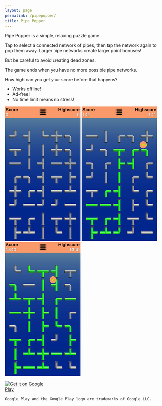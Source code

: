 ```yaml
---
layout: page
permalink: /pipepopper/
title: Pipe Popper
---
```


Pipe Popper is a simple, relaxing puzzle game.

Tap to select a connected network of pipes, then tap the network again to pop them away. 
Larger pipe networks create larger point bonuses!

But be careful to avoid creating dead zones.

The game ends when you have no more possible pipe networks.

How high can you get your score before that happens?

- Works offline!
- Ad-free!
- No time limit means no stress!

![](/assets/images/pipepopper/screen1.png)
![](/assets/images/pipepopper/screen2.png)
![](/assets/images/pipepopper/screen3.png)

<div style="width: 30%"><a href='https://play.google.com/store/apps/details?id=com.TwiceCookedGames.PipePopper&pcampaignid=pcampaignidMKT-Other-global-all-co-prtnr-py-PartBadge-Mar2515-1' target="_blank"><img alt='Get it on Google Play' src='https://play.google.com/intl/en_us/badges/static/images/badges/en_badge_web_generic.png'/></a></div>

    Google Play and the Google Play logo are trademarks of Google LLC.